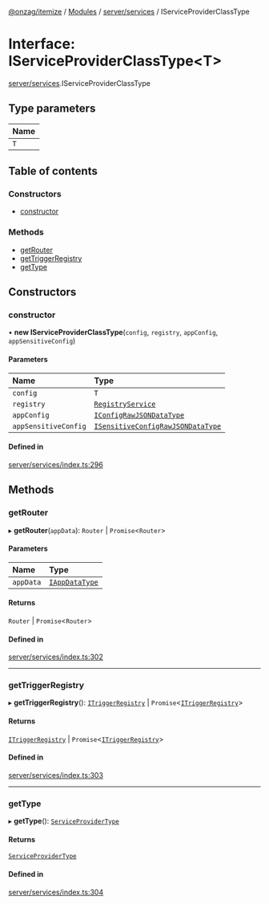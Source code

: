 [@onzag/itemize](../README.md) / [Modules](../modules.md) / [server/services](../modules/server_services.md) / IServiceProviderClassType

# Interface: IServiceProviderClassType<T\>

[server/services](../modules/server_services.md).IServiceProviderClassType

## Type parameters

| Name |
| :------ |
| `T` |

## Table of contents

### Constructors

- [constructor](server_services.IServiceProviderClassType.md#constructor)

### Methods

- [getRouter](server_services.IServiceProviderClassType.md#getrouter)
- [getTriggerRegistry](server_services.IServiceProviderClassType.md#gettriggerregistry)
- [getType](server_services.IServiceProviderClassType.md#gettype)

## Constructors

### constructor

• **new IServiceProviderClassType**(`config`, `registry`, `appConfig`, `appSensitiveConfig`)

#### Parameters

| Name | Type |
| :------ | :------ |
| `config` | `T` |
| `registry` | [`RegistryService`](../classes/server_services_registry.RegistryService.md) |
| `appConfig` | [`IConfigRawJSONDataType`](config.IConfigRawJSONDataType.md) |
| `appSensitiveConfig` | [`ISensitiveConfigRawJSONDataType`](config.ISensitiveConfigRawJSONDataType.md) |

#### Defined in

[server/services/index.ts:296](https://github.com/onzag/itemize/blob/5c2808d3/server/services/index.ts#L296)

## Methods

### getRouter

▸ **getRouter**(`appData`): `Router` \| `Promise`<`Router`\>

#### Parameters

| Name | Type |
| :------ | :------ |
| `appData` | [`IAppDataType`](server.IAppDataType.md) |

#### Returns

`Router` \| `Promise`<`Router`\>

#### Defined in

[server/services/index.ts:302](https://github.com/onzag/itemize/blob/5c2808d3/server/services/index.ts#L302)

___

### getTriggerRegistry

▸ **getTriggerRegistry**(): [`ITriggerRegistry`](server_resolvers_triggers.ITriggerRegistry.md) \| `Promise`<[`ITriggerRegistry`](server_resolvers_triggers.ITriggerRegistry.md)\>

#### Returns

[`ITriggerRegistry`](server_resolvers_triggers.ITriggerRegistry.md) \| `Promise`<[`ITriggerRegistry`](server_resolvers_triggers.ITriggerRegistry.md)\>

#### Defined in

[server/services/index.ts:303](https://github.com/onzag/itemize/blob/5c2808d3/server/services/index.ts#L303)

___

### getType

▸ **getType**(): [`ServiceProviderType`](../enums/server_services.ServiceProviderType.md)

#### Returns

[`ServiceProviderType`](../enums/server_services.ServiceProviderType.md)

#### Defined in

[server/services/index.ts:304](https://github.com/onzag/itemize/blob/5c2808d3/server/services/index.ts#L304)

